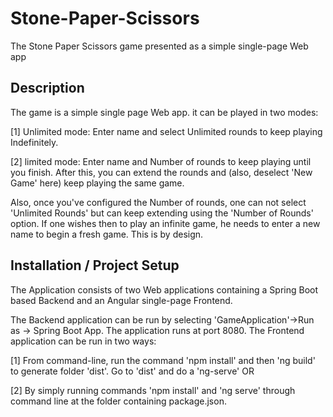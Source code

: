 # Stone-Paper-Scissors
The Stone Paper Scissors game presented as a simple single-page Web app

## Description
The game is a simple single page Web app. it can be played in two modes:

[1] Unlimited mode: Enter name and select Unlimited rounds to keep playing Indefinitely.

[2] limited mode: Enter name and Number of rounds to keep playing until you finish. After this, you can extend the rounds and (also, deselect 'New Game' here) keep playing the same game.

Also, once you've configured the Number of rounds, one can not select 'Unlimited Rounds' but can keep extending using the 'Number of Rounds' option. If one wishes then to play an infinite game, he needs to enter a new name to begin a fresh game. This is by design.

## Installation / Project Setup
The Application consists of two Web applications containing a Spring Boot based Backend and an Angular single-page Frontend. 

The Backend application can be run by selecting 'GameApplication'->Run as -> Spring Boot App. The application runs at port 8080.
The Frontend application can be run in two ways:

[1] From command-line, run the command 'npm install' and then 'ng build' to generate folder 'dist'. Go to 'dist' and do a 'ng-serve' OR

[2] By simply running commands 'npm install' and 'ng serve' through command line at the folder containing package.json. 
